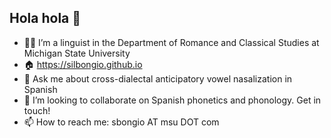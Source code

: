 ## Hola hola 👋

- 👩‍💻 I’m a linguist in the Department of Romance and Classical Studies at Michigan State University
- 🏠 https://silbongio.github.io
- 💬 Ask me about cross-dialectal anticipatory vowel nasalization in Spanish
- 👯 I’m looking to collaborate on Spanish phonetics and phonology. Get in touch!
- 📫 How to reach me: sbongio AT msu DOT com
